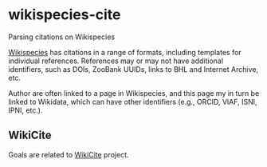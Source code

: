 # wikispecies-cite
Parsing citations on Wikispecies

[Wikispecies](https://species.wikimedia.org/wiki/Main_Page) has citations in a range of formats, including templates for individual references. References may or may not have additional identifiers, such as DOIs, ZooBank UUIDs, links to BHL and Internet Archive, etc.

Author are often linked to a page in Wikispecies, and this page my in turn be linked to Wikidata, which can have other identifiers (e.g., ORCID, VIAF, ISNI, IPNI, etc.).

## WikiCite

Goals are related to [WikiCite](https://meta.wikimedia.org/wiki/WikiCite) project.